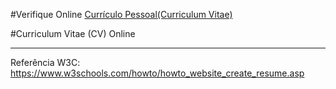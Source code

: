 #Verifique Online
<a href="https://viictorwebtech.github.io/curriculum-vitae/" target="_blank" title="Curriculum Vitae de Victor Guerreiro">Currículo Pessoal(Curriculum Vitae)</a>

#Curriculum Vitae (CV) Online
 
***
Referência W3C: https://www.w3schools.com/howto/howto_website_create_resume.asp
